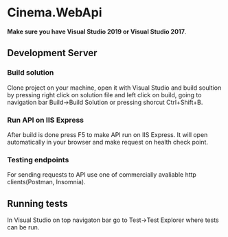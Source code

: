 # Cinema.WebApi

**Make sure you have Visual Studio 2019 or Visual Studio 2017**.

## Development Server

### Build solution

Clone project on your machine, open it with Visual Studio and build soultion by pressing right click on solution file and 
left click on build, going to navigation bar Build->Build Solution or pressing shorcut Ctrl+Shift+B.

### Run API on IIS Express

After build is done press F5 to make API run on IIS Express. It will open automatically in your browser and 
make request on health check point.

### Testing endpoints

For sending requests to API use one of commercially  avaliable http clients(Postman, Insomnia).

## Running tests

In Visual Studio on top navigaton bar go to Test->Test Explorer where tests can be run.
